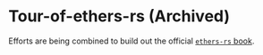 # Tour-of-ethers-rs (Archived)

Efforts are being combined to build out the official [`ethers-rs` book](https://github.com/gakonst/ethers-rs/tree/master/book).



